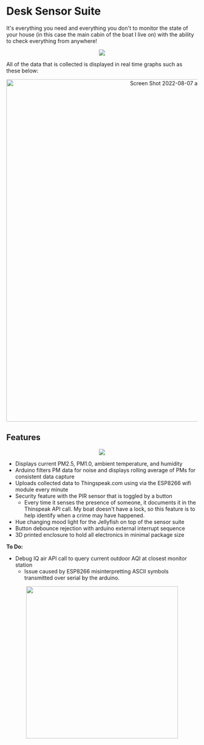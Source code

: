 # Desk Sensor Suite
It's everything you need and everything you don't to monitor the state of your house (in this case the main cabin of the boat I live on) with the ability to check everything from anywhere!
<p align="center">
<img src="https://media.giphy.com/media/WLyFLFnENAt1ckAOiM/giphy-downsized-large.gif">
</p>

All of the data that is collected is displayed in real time graphs such as these below:
<p align="center">
<img width="900" alt="Screen Shot 2022-08-07 at 9 02 43 AM" src="https://user-images.githubusercontent.com/81666253/188034548-7ffb7218-52f5-4cdf-87f2-beedc9f959ba.png">
</p>

## Features
<p align="center">
<img src="https://media.giphy.com/media/VxLLXeweBaHsRnHc60/giphy-downsized-large.gif">
</p>



- Displays current PM2.5, PM1.0, ambient temperature, and humidity
- Arduino filters PM data for noise and displays rolling average of PMs for consistent data capture
- Uploads collected data to Thingspeak.com using via the ESP8266 wifi module every minute
- Security feature with the PIR sensor that is toggled by a button
  - Every time it senses the presence of someone, it documents it in the Thinspeak API call. My boat doesn't have a lock, so this feature is to help identify when a crime may have happened. 
- Hue changing mood light for the Jellyfish on top of the sensor suite
- Button debounce rejection with arduino external interrupt sequence
- 3D printed enclosure to hold all electronics in minimal package size


**To Do:**
- Debug IQ air API call to query current outdoor AQI at closest monitor station
  - Issue caused by ESP8266 misinterpretting ASCII symbols transmitted over serial by the arduino.

<p align="center">
<img src="https://user-images.githubusercontent.com/81666253/188033265-c2f5e337-6cc7-4013-a468-3004ea761d7d.jpg" width="400" align="center">
</p>
